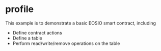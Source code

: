 # profile

This example is to demonstrate a basic EOSIO smart contract, including

- Define contract actions
- Define a table
- Perform read/write/remove operations on the table
